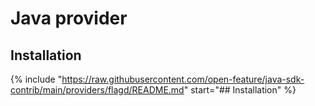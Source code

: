 # Java provider

## Installation

{%
  include "https://raw.githubusercontent.com/open-feature/java-sdk-contrib/main/providers/flagd/README.md"
  start="## Installation"
%}
